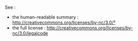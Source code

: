 See :
- the human-readable summary : http://creativecommons.org/licenses/by-nc/3.0/²
- the full license : http://creativecommons.org/licenses/by-nc/3.0/legalcode